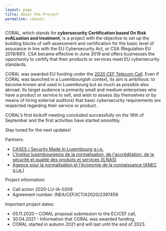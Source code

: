 ```yaml
---
layout: page
title: About the Project
permalink: /about/
---
```


CORAL, which stands for **cybersecurity Certification based On Risk evALuation and treatment**, is a project with the objective to set up the building blocks of self-assessment and certification for the basic level of assurance in line with the EU Cybersecurity Act, or CSA (Regulation EU 2019/881). CSA became effective in June 2019 and offers businesses the opportunity to certify that their products or services meet EU cybersecurity standards.

CORAL was awarded EU funding under the [2020 CEF Telecom Call](https://ec.europa.eu/inea/en/connecting-europe-facility/cef-telecom/apply-funding/2020-cybersecurity). Even if CORAL was launched in a Luxembourgish context, its aim is ambitious: to become known and used in Luxembourg but as much as possible also abroad. Its target audience is primarily small and medium enterprises who have a product or service to sell, and wish to assess (by themselves or by means of hiring external auditors) that basic cybersecurity requirements are respected regarding their service or product. 

CORAL’s first kickoff meeting concluded successfully on the 16th of September and the first activities have started smoothly. 

Stay tuned for the next updates!

Partners:

* [CASES / Security Made In Luxembourg g.i.e.](https://www.cases.lu)
* [L'Institut luxembourgeois de la normalisation, de l'accréditation, de la sécurité et qualité des produits et services (ILNAS)]()
* [Agence pour la normalisation et l'économie de la connaissance (ANEC g.i.e.)]()

Project information: 

* Call action 2020-LU-IA-0209
* Agreement number: INEA/CEF/ICT/A2020/2397459

Important project dates:

* 05.11.2020 – CORAL proposal submission to the EC/CEF call,
* 30.04.2021 – Information that CORAL was awarded funding,
* CORAL started in autumn 2021 and will last until the end of 2023.